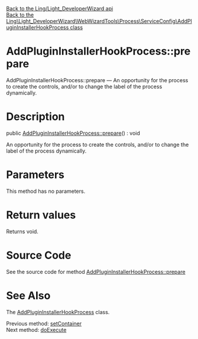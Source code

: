[Back to the Ling/Light_DeveloperWizard api](https://github.com/lingtalfi/Light_DeveloperWizard/blob/master/doc/api/Ling/Light_DeveloperWizard.md)<br>
[Back to the Ling\Light_DeveloperWizard\WebWizardTools\Process\ServiceConfig\AddPluginInstallerHookProcess class](https://github.com/lingtalfi/Light_DeveloperWizard/blob/master/doc/api/Ling/Light_DeveloperWizard/WebWizardTools/Process/ServiceConfig/AddPluginInstallerHookProcess.md)


AddPluginInstallerHookProcess::prepare
================



AddPluginInstallerHookProcess::prepare — An opportunity for the process to create the controls, and/or to change the label of the process dynamically.




Description
================


public [AddPluginInstallerHookProcess::prepare](https://github.com/lingtalfi/Light_DeveloperWizard/blob/master/doc/api/Ling/Light_DeveloperWizard/WebWizardTools/Process/ServiceConfig/AddPluginInstallerHookProcess/prepare.md)() : void




An opportunity for the process to create the controls, and/or to change the label of the process dynamically.




Parameters
================

This method has no parameters.


Return values
================

Returns void.








Source Code
===========
See the source code for method [AddPluginInstallerHookProcess::prepare](https://github.com/lingtalfi/Light_DeveloperWizard/blob/master/WebWizardTools/Process/ServiceConfig/AddPluginInstallerHookProcess.php#L57-L66)


See Also
================

The [AddPluginInstallerHookProcess](https://github.com/lingtalfi/Light_DeveloperWizard/blob/master/doc/api/Ling/Light_DeveloperWizard/WebWizardTools/Process/ServiceConfig/AddPluginInstallerHookProcess.md) class.

Previous method: [setContainer](https://github.com/lingtalfi/Light_DeveloperWizard/blob/master/doc/api/Ling/Light_DeveloperWizard/WebWizardTools/Process/ServiceConfig/AddPluginInstallerHookProcess/setContainer.md)<br>Next method: [doExecute](https://github.com/lingtalfi/Light_DeveloperWizard/blob/master/doc/api/Ling/Light_DeveloperWizard/WebWizardTools/Process/ServiceConfig/AddPluginInstallerHookProcess/doExecute.md)<br>

